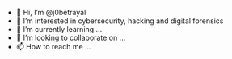 - 👋 Hi, I’m @j0betrayal
- 👀 I’m interested in cybersecurity, hacking and digital forensics
- 🌱 I’m currently learning ...
- 💞️ I’m looking to collaborate on ...
- 📫 How to reach me ...

<!---
j0betrayal/j0betrayal is a ✨ special ✨ repository because its `README.md` (this file) appears on your GitHub profile.
You can click the Preview link to take a look at your changes.
--->
